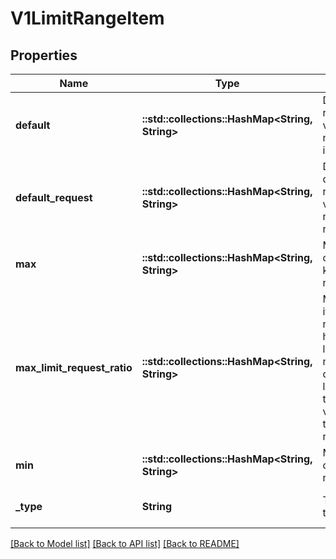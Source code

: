 # V1LimitRangeItem

## Properties
Name | Type | Description | Notes
------------ | ------------- | ------------- | -------------
**default** | **::std::collections::HashMap<String, String>** | Default resource requirement limit value by resource name if resource limit is omitted. | [optional] [default to null]
**default_request** | **::std::collections::HashMap<String, String>** | DefaultRequest is the default resource requirement request value by resource name if resource request is omitted. | [optional] [default to null]
**max** | **::std::collections::HashMap<String, String>** | Max usage constraints on this kind by resource name. | [optional] [default to null]
**max_limit_request_ratio** | **::std::collections::HashMap<String, String>** | MaxLimitRequestRatio if specified, the named resource must have a request and limit that are both non-zero where limit divided by request is less than or equal to the enumerated value; this represents the max burst for the named resource. | [optional] [default to null]
**min** | **::std::collections::HashMap<String, String>** | Min usage constraints on this kind by resource name. | [optional] [default to null]
**_type** | **String** | Type of resource that this limit applies to. | [optional] [default to null]

[[Back to Model list]](../README.md#documentation-for-models) [[Back to API list]](../README.md#documentation-for-api-endpoints) [[Back to README]](../README.md)


